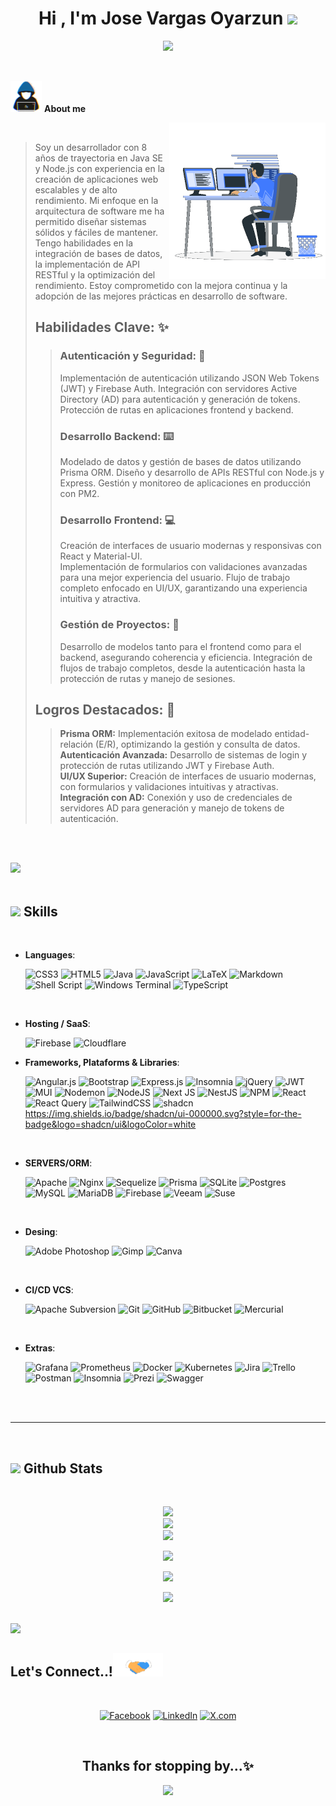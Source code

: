 
<h1 align="center"><b>Hi , I'm Jose Vargas Oyarzun </b><img src="https://media.giphy.com/media/hvRJCLFzcasrR4ia7z/giphy.gif" width="35"></h1>
<!--  -->
<p align="center">
  <a href="https://github.com/DenverCoder1/readme-typing-svg"><img src="https://readme-typing-svg.herokuapp.com?font=Time+New+Roman&color=cyan&size=25&center=true&vCenter=true&width=600&height=100&lines=Jose+Vargas+Oyarzun..&hearts;++;React+Front-End+Developer,;Nodejs+Back-End+Developer,;FullStack+Developer,;Active+Learner/Researcher,;Love+to+learn+new+stuffs..<3"></a>
</p>


<br>



	
<picture><img src = "https://github.com/0xAbdulKhalid/0xAbdulKhalid/raw/main/assets/mdImages/about_me.gif" width = 50px></picture> **About me**

<picture> <img align="right" src="https://github.com/0xAbdulKhalid/0xAbdulKhalid/raw/main/assets/mdImages/Right_Side.gif" width = 250px></picture>

<br>

>Soy un desarrollador con 8 años de trayectoria en Java SE y Node.js con experiencia en la creación de aplicaciones web escalables y de alto rendimiento. Mi enfoque en la arquitectura de software me ha permitido diseñar sistemas sólidos y fáciles de mantener. Tengo habilidades en la integración de bases de datos, la implementación de API RESTful y la optimización del rendimiento. Estoy comprometido con la mejora continua y la adopción de las mejores prácticas en desarrollo de software.
>
>## Habilidades Clave: ✨
>> ### Autenticación y Seguridad: :police_car:
>> Implementación de autenticación utilizando JSON Web Tokens (JWT) y Firebase Auth.
>> Integración con servidores Active Directory (AD) para autenticación y generación de tokens.
>> Protección de rutas en aplicaciones frontend y backend.
>> ### Desarrollo Backend: :keyboard:
>> Modelado de datos y gestión de bases de datos utilizando Prisma ORM.
>> Diseño y desarrollo de APIs RESTful con Node.js y Express.
>> Gestión y monitoreo de aplicaciones en producción con PM2.
>> ### Desarrollo Frontend: :computer:  
>> Creación de interfaces de usuario modernas y responsivas con React y Material-UI.  
>> Implementación de formularios con validaciones avanzadas para una mejor experiencia del usuario.
>> Flujo de trabajo completo enfocado en UI/UX, garantizando una experiencia intuitiva y atractiva.
>> ### Gestión de Proyectos: :briefcase:
>> Desarrollo de modelos tanto para el frontend como para el backend, asegurando coherencia y eficiencia.
>> Integración de flujos de trabajo completos, desde la autenticación hasta la protección de rutas y manejo de sesiones.
> ## Logros Destacados: 🔭
>> **Prisma ORM:** Implementación exitosa de modelado entidad-relación (E/R), optimizando la gestión y consulta de datos.  
>> **Autenticación Avanzada:** Desarrollo de sistemas de login y protección de rutas utilizando JWT y Firebase Auth.  
>> **UI/UX Superior:** Creación de interfaces de usuario modernas, con formularios y validaciones intuitivas y atractivas.  
>> **Integración con AD:** Conexión y uso de credenciales de servidores AD para generación y manejo de tokens de autenticación.


<br><br>

<img src="https://user-images.githubusercontent.com/73097560/115834477-dbab4500-a447-11eb-908a-139a6edaec5c.gif"><br><br>

## <img src="https://media2.giphy.com/media/QssGEmpkyEOhBCb7e1/giphy.gif?cid=ecf05e47a0n3gi1bfqntqmob8g9aid1oyj2wr3ds3mg700bl&rid=giphy.gif" width ="25"><b> Skills</b>
<br>

<p align="center">

- **Languages**:

    ![CSS3](https://img.shields.io/badge/css3-%231572B6.svg?style=plastic&logo=css3&logoColor=white)
    ![HTML5](https://img.shields.io/badge/html5-%23E34F26.svg?style=plastic&logo=html5&logoColor=white)
    ![Java](https://img.shields.io/badge/java-%23ED8B00.svg?style=plastic&logo=openjdk&logoColor=white)
    ![JavaScript](https://img.shields.io/badge/javascript-%23323330.svg?style=plastic&logo=javascript&logoColor=%23F7DF1E)
    ![LaTeX](https://img.shields.io/badge/latex-%23008080.svg?style=plastic&logo=latex&logoColor=white)
    ![Markdown](https://img.shields.io/badge/markdown-%23000000.svg?style=plastic&logo=markdown&logoColor=white)
    ![Shell Script](https://img.shields.io/badge/shell_script-%23121011.svg?style=plastic&logo=gnu-bash&logoColor=white)
    ![Windows Terminal](https://img.shields.io/badge/Windows%20Terminal-%234D4D4D.svg?style=plastic&logo=windows-terminal&logoColor=white)
    ![TypeScript](https://img.shields.io/badge/typescript-%23007ACC.svg?style=plastic&logo=typescript&logoColor=white)

<br>  

- **Hosting / SaaS**:

    ![Firebase](https://img.shields.io/badge/firebase-%23039BE5.svg?style=plastic&logo=firebase)
    ![Cloudflare](https://img.shields.io/badge/Cloudflare-F38020?style=plastic&logo=Cloudflare&logoColor=white)
    
- **Frameworks, Plataforms & Libraries**:
 
    ![Angular.js](https://img.shields.io/badge/angular.js-%23E23237.svg?style=plastic&logo=angularjs&logoColor=white)
    ![Bootstrap](https://img.shields.io/badge/bootstrap-%238511FA.svg?style=plastic&logo=bootstrap&logoColor=white)
    ![Express.js](https://img.shields.io/badge/express.js-%23404d59.svg?style=plastic&logo=express&logoColor=%2361DAFB)
    ![Insomnia](https://img.shields.io/badge/Insomnia-black?style=plastic&logo=insomnia&logoColor=5849BE)
    ![jQuery](https://img.shields.io/badge/jquery-%230769AD.svg?style=plastic&logo=jquery&logoColor=white)
    ![JWT](https://img.shields.io/badge/JWT-black?style=plastic&logo=JSON%20web%20tokens)
    ![MUI](https://img.shields.io/badge/MUI-%230081CB.svg?style=plastic&logo=mui&logoColor=white)
    ![Nodemon](https://img.shields.io/badge/NODEMON-%23323330.svg?style=plastic&logo=nodemon&logoColor=%BBDEAD)
    ![NodeJS](https://img.shields.io/badge/node.js-6DA55F?style=plastic&logo=node.js&logoColor=white)
    ![Next JS](https://img.shields.io/badge/Next-black?style=plastic&logo=next.js&logoColor=white)
    ![NestJS](https://img.shields.io/badge/nestjs-%23E0234E.svg?style=plastic&logo=nestjs&logoColor=white)
    ![NPM](https://img.shields.io/badge/NPM-%23CB3837.svg?style=plastic&logo=npm&logoColor=white)
    ![React](https://img.shields.io/badge/react-%2320232a.svg?style=plastic&logo=react&logoColor=%2361DAFB)
    ![React Query](https://img.shields.io/badge/-React%20Query-FF4154?style=plastic&logo=react%20query&logoColor=white)
    ![TailwindCSS](https://img.shields.io/badge/tailwindcss-%2338B2AC.svg?style=plastic&logo=tailwind-css&logoColor=white)
    ![shadcn](https://img.shields.io/badge/shadcn/ui-000000.svg?style=plastic&logo=shadcn/ui&logoColor=white)
  https://img.shields.io/badge/shadcn/ui-000000.svg?style=for-the-badge&logo=shadcn/ui&logoColor=white

<br>

- **SERVERS/ORM**:

    ![Apache](https://img.shields.io/badge/apache-%23D42029.svg?style=plastic&logo=apache&logoColor=white)
    ![Nginx](https://img.shields.io/badge/nginx-%23009639.svg?style=plastic&logo=nginx&logoColor=white)
    ![Sequelize](https://img.shields.io/badge/Sequelize-52B0E7?style=plastic&logo=Sequelize&logoColor=white)
    ![Prisma](https://img.shields.io/badge/Prisma-3982CE?style=plastic&logo=Prisma&logoColor=white)
    ![SQLite](https://img.shields.io/badge/sqlite-%2307405e.svg?style=plastic&logo=sqlite&logoColor=white)
    ![Postgres](https://img.shields.io/badge/postgres-%23316192.svg?style=plastic&logo=postgresql&logoColor=white)
    ![MySQL](https://img.shields.io/badge/mysql-4479A1.svg?style=plastic&logo=mysql&logoColor=white)
    ![MariaDB](https://img.shields.io/badge/MariaDB-003545?style=plastic&logo=mariadb&logoColor=white)
    ![Firebase](https://img.shields.io/badge/firebase-a08021?style=plastic&logo=firebase&logoColor=ffcd34)
    ![Veeam](https://img.shields.io/badge/Veeam-00B336?style=plastic&logo=Veeam&logoColor=ffcd34)
    ![Suse](https://img.shields.io/badge/SUSE-0C322C?style=plastic&logo=SUSE&logoColor=ffcd34)
  
<br>

- **Desing**:
  
    ![Adobe Photoshop](https://img.shields.io/badge/adobe%20photoshop-%2331A8FF.svg?style=plastic&logo=adobe%20photoshop&logoColor=white)
    ![Gimp](https://img.shields.io/badge/Gimp-657D8B?style=plastic&logo=gimp&logoColor=FFFFFF)
    ![Canva](https://img.shields.io/badge/Canva-%2300C4CC.svg?style=plastic&logo=Canva&logoColor=white)

<br>

- **CI/CD VCS**:
  
    ![Apache Subversion](https://img.shields.io/badge/subversion-%23809CC9.svg?style=plastic&logo=subversion&logoColor=white)
    ![Git](https://img.shields.io/badge/git-%23F05033.svg?style=plastic&logo=git&logoColor=white)
    ![GitHub](https://img.shields.io/badge/github-%23121011.svg?style=plastic&logo=github&logoColor=white)
    ![Bitbucket](https://img.shields.io/badge/bitbucket-%230047B3.svg?style=plastic&logo=bitbucket&logoColor=white)
    ![Mercurial](https://img.shields.io/badge/mercurial-999999.svg?style=plastic&logo=mercurial&logoColor=white)

<br>

- **Extras**:

    ![Grafana](https://img.shields.io/badge/grafana-%23F46800.svg?style=plastic&logo=grafana&logoColor=white)
    ![Prometheus](https://img.shields.io/badge/Prometheus-E6522C?style=plastic&logo=Prometheus&logoColor=white)
    ![Docker](https://img.shields.io/badge/docker-%230db7ed.svg?style=plastic&logo=docker&logoColor=white)
    ![Kubernetes](https://img.shields.io/badge/kubernetes-%23326ce5.svg?style=plastic&logo=kubernetes&logoColor=white)
    ![Jira](https://img.shields.io/badge/jira-%230A0FFF.svg?style=plastic&logo=jira&logoColor=white)
    ![Trello](https://img.shields.io/badge/Trello-%23026AA7.svg?style=plastic&logo=Trello&logoColor=white)  
    ![Postman](https://img.shields.io/badge/Postman-FF6C37?style=plastic&logo=postman&logoColor=white)
    ![Insomnia](https://img.shields.io/badge/Insomnia-black?style=plastic&logo=insomnia&logoColor=5849BE)
    ![Prezi](https://img.shields.io/badge/Prezi-%23000000.svg?style=plastic&logo=Prezi&logoColor=white)
    ![Swagger](https://img.shields.io/badge/-Swagger-%23Clojure?style=plastic&logo=swagger&logoColor=white)

</p>

<br>
<br>

-----

<br>


## <img src="https://media.giphy.com/media/iY8CRBdQXODJSCERIr/giphy.gif" width="35"><b> Github Stats </b>
<br>

<div align="center">

![](https://github-readme-stats.vercel.app/api?username=sloty00&theme=codeSTACKr&hide_border=false&include_all_commits=true&count_private=true)<br/>
![](https://github-readme-streak-stats.herokuapp.com/?user=sloty00&theme=codeSTACKr&hide_border=false)<br/>
![](https://github-readme-stats.vercel.app/api/top-langs/?username=sloty00&theme=codeSTACKr&hide_border=false&include_all_commits=true&count_private=true&layout=compact)

![](https://github-profile-trophy.vercel.app/?username=sloty00&theme=codeSTACKr&no-frame=false&no-bg=false&margin-w=4)

![](https://quotes-github-readme.vercel.app/api?type=vetical&theme=gruvbox)

![](https://github-contributor-stats.vercel.app/api?username=sloty00&limit=5&theme=codeSTACKr&combine_all_yearly_contributions=true)
</div>
<br>

<img src="https://user-images.githubusercontent.com/73097560/115834477-dbab4500-a447-11eb-908a-139a6edaec5c.gif">

<br>

## <b> Let's Connect..!</b><img src="https://github.com/0xAbdulKhalid/0xAbdulKhalid/raw/main/assets/mdImages/handshake.gif" width ="80">
<br>
<div align='center'>
	
[![Facebook](https://img.shields.io/badge/Facebook-%231877F2.svg?logo=Facebook&logoColor=white)](https://facebook.com/vartodesarrollo) [![LinkedIn](https://img.shields.io/badge/LinkedIn-%230077B5.svg?logo=linkedin&logoColor=white)](https://linkedin.com/in/jose-vargas-oyarzun-181246143) [![X.com](https://img.shields.io/badge/X-black.svg?logo=X&logoColor=white)](https://x.com/https://x.com/Jcoyarzun81) 

</div>
<br>

<div align='center'>

## <b>Thanks for stopping by...✨</b>
[![](https://visitcount.itsvg.in/api?id=Aneal07&icon=2&color=4)](https://visitcount.itsvg.in)

</div>
